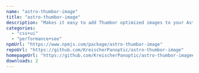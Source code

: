 ```yaml
---
name: "astro-thumbor-image"
title: "astro-thumbor-image"
description: "Makes it easy to add Thumbor optimized images to your Astro app."
categories:
  - "css+ui"
  - "performance+seo"
npmUrl: "https://www.npmjs.com/package/astro-thumbor-image"
repoUrl: "https://github.com/KreischerPanoptic/astro-thumbor-image"
homepageUrl: "https://github.com/KreischerPanoptic/astro-thumbor-image#readme"
downloads: 2
---
```

